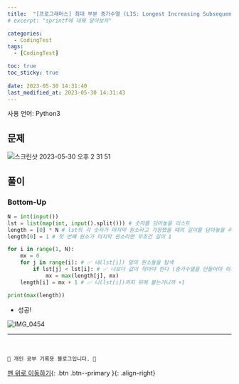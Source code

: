 ```yaml
---
title:  "[프로그래머스] 최대 부분 증가수열 (LIS: Longest Increasing Subsequence) (DP) "
# excerpt: "sprintf에 대해 알아보자"

categories:
  - CodingTest
tags:
  - [CodingTest]

toc: true
toc_sticky: true
 
date: 2023-05-30 14:31:40
last_modified_at: 2023-05-30 14:31:43
---
```


사용 언어: Python3

## 문제
![스크린샷 2023-05-30 오후 2 31 51](https://github.com/minju412/jenkins-test/assets/59405576/d3401de5-a3df-4d19-bb88-b02a0f06d08c)

## 풀이
### Bottom-Up
```py
N = int(input())
lst = list(map(int, input().split())) # 숫자를 담아놓을 리스트
length = [0] * N # lst의 각 숫자가 마지막 원소라고 가정했을 때의 길이를 담아놓을 리스트
length[0] = 1 # 첫 번째 원소가 마지막 원소라면 무조건 길이 1

for i in range(1, N):
    mx = 0
    for j in range(i): # ✅ 내(lst[i]) 앞의 원소들을 탐색
        if lst[j] < lst[i]: # ✅ 나보다 값이 작아야 한다 (증가수열을 만들어야 하기 때문)
            mx = max(length[j], mx)
    length[i] = mx + 1 # ✅ 나(lst[i])까지 뒤에 붙는거니까 +1

print(max(length))
```
- 성공!

![IMG_0454](https://github.com/minju412/jenkins-test/assets/59405576/c43374b3-aaf5-4cc0-889a-9712b47d51ee)



***
<br>


    💛 개인 공부 기록용 블로그입니다. 👻

[맨 위로 이동하기](#){: .btn .btn--primary }{: .align-right}